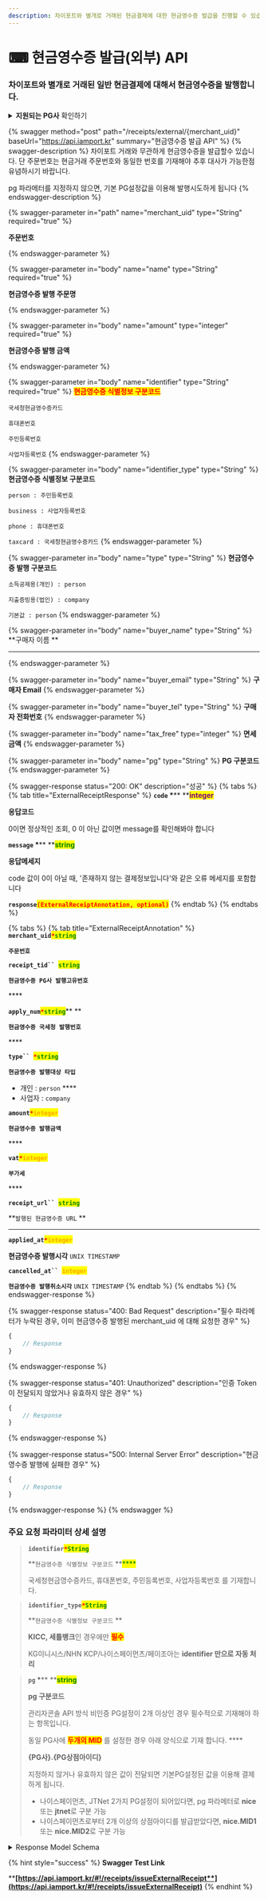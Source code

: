 ```yaml
---
description: 차이포트와 별개로 거래된 현금결제에 대한 현금영수증 발급을 진행할 수 있습니다.
---
```


# ⌨ 현금영수증 발급(외부) API

### 차이포트와 별개로 거래된 일반 현금결제에 대해서 현금영수증을 발행합니다.

<details>

<summary><strong>지원되는 PG사</strong> 확인하기</summary>

* **KG 이니시스**
* **NHN KCP**
* **Settle Bank**
* **NICE Payments**
* **페이조아(다우)**
* **KICC**

</details>

{% swagger method="post" path="/receipts/external/{merchant_uid}" baseUrl="https://api.iamport.kr" summary="현금영수증 발급 API" %}
{% swagger-description %}
차이포트 거래와 무관하게 현금영수증을 발급할수 있습니다. 단 주문번호는 현금거래 주문번호와 동일한 번호를 기재해야 추후 대사가 가능한점 유념하시기 바랍니다.

pg 파라메터를 지정하지 않으면, 기본 PG설정값을 이용해 발행시도하게 됩니다
{% endswagger-description %}

{% swagger-parameter in="path" name="merchant_uid" type="String" required="true" %}
<mark style="color:red;">

**주문번호**

</mark>
{% endswagger-parameter %}

{% swagger-parameter in="body" name="name" type="String" required="true" %}
<mark style="color:red;">

**현금영수증 발행 주문명**

</mark>
{% endswagger-parameter %}

{% swagger-parameter in="body" name="amount" type="integer" required="true" %}
<mark style="color:red;">

**현금영수증 발행 금액**

</mark>
{% endswagger-parameter %}

{% swagger-parameter in="body" name="identifier" type="String" required="true" %}
<mark style="color:red;">**현금영수증 식별정보 구분코드**</mark>

`국세청현금영수증카드`

`휴대폰번호`

`주민등록번호`

`사업자등록번호`
{% endswagger-parameter %}

{% swagger-parameter in="body" name="identifier_type" type="String" %}
**현금영수증 식별정보 구분코드**

`person : 주민등록번호`

`business : 사업자등록번호`

`phone : 휴대폰번호`

`taxcard : 국세청현금영수증카드`&#x20;
{% endswagger-parameter %}

{% swagger-parameter in="body" name="type" type="String" %}
**현금영수증 발행 구분코드**&#x20;

`소득공제용(개인) : person`

`지출증빙용(법인) : company`&#x20;

`기본값 : person`
{% endswagger-parameter %}

{% swagger-parameter in="body" name="buyer_name" type="String" %}
**구매자 이름 **

<mark style="color:red;">

****

</mark>

 
{% endswagger-parameter %}

{% swagger-parameter in="body" name="buyer_email" type="String" %}
**구매자 Email**
{% endswagger-parameter %}

{% swagger-parameter in="body" name="buyer_tel" type="String" %}
**구매자 전화번호**
{% endswagger-parameter %}

{% swagger-parameter in="body" name="tax_free" type="integer" %}
**면세금액**
{% endswagger-parameter %}

{% swagger-parameter in="body" name="pg" type="String" %}
**PG 구분코드**
{% endswagger-parameter %}

{% swagger-response status="200: OK" description="성공" %}
{% tabs %}
{% tab title="ExternalReceiptResponse" %}
**`code`  **<mark style="color:red;">**\***</mark>** **<mark style="color:purple;">**integer**</mark>

**응답코드**

0이면 정상적인 조회, 0 이 아닌 값이면 message를 확인해봐야 합니다



**`message`  **<mark style="color:red;">**\***</mark>** **<mark style="color:green;">**string**</mark>

**응답메세지**

code 값이 0이 아닐 때, '존재하지 않는 결제정보입니다'와 같은 오류 메세지를 포함합니다



**`response`**<mark style="color:red;">**`(ExternalReceiptAnnotation, optional)`**</mark>&#x20;
{% endtab %}
{% endtabs %}

{% tabs %}
{% tab title="ExternalReceiptAnnotation" %}
**`merchant_uid`**<mark style="color:red;">**`*`**</mark><mark style="color:green;">**`string`**</mark>

**`주문번호`**



**`receipt_tid`` `**<mark style="color:green;">**`string`**</mark>

**`현금영수증 PG사 발행고유번호`**

&#x20;****&#x20;

**`apply_num`**<mark style="color:red;">**`*`**</mark><mark style="color:green;">**`string`**</mark>** **&#x20;

**`현금영수증 국세청 발행번호`**

&#x20;****&#x20;

**`type`` `**<mark style="color:red;">**`*`**</mark><mark style="color:green;">**`string`**</mark>

**`현금영수증 발행대상 타입`**

* 개인 : `person` ****&#x20;
* 사업자 : `company`



**`amount`**<mark style="color:red;">**`*`**</mark><mark style="color:orange;">**`integer`**</mark>

**`현금영수증 발행금액`**

&#x20;****&#x20;

**`vat`**<mark style="color:red;">**`*`**</mark><mark style="color:orange;">**`integer`**</mark>

**`부가세`**

&#x20;****&#x20;

**`receipt_url`` `**<mark style="color:green;">**`string`**</mark>

**`발행된 현금영수증 URL` **&#x20;

****

**`applied_at`**<mark style="color:red;">**`*`**</mark><mark style="color:orange;">**`integer`**</mark>

**현금영수증 발행시각** `UNIX TIMESTAMP`

&#x20;

**`cancelled_at`` `**<mark style="color:orange;">**`integer`**</mark>

**`현금영수증 발행취소시각`** `UNIX TIMESTAMP`
{% endtab %}
{% endtabs %}
{% endswagger-response %}

{% swagger-response status="400: Bad Request" description="필수 파라메터가 누락된 경우, 이미 현금영수증 발행된 merchant_uid 에 대해 요청한 경우" %}
```javascript
{
    // Response
}
```
{% endswagger-response %}

{% swagger-response status="401: Unauthorized" description="인증 Token이 전달되지 않았거나 유효하지 않은 경우" %}
```javascript
{
    // Response
}
```
{% endswagger-response %}

{% swagger-response status="500: Internal Server Error" description="현금영수증 발행에 실패한 경우" %}
```javascript
{
    // Response
}
```
{% endswagger-response %}
{% endswagger %}

### **주요 요청 파라미터 상세 설명**

> **`identifier`**<mark style="color:red;">**`*`**</mark><mark style="color:green;">**`String`**</mark>
>
> **`현금영수증 식별정보 구분코드` **<mark style="color:green;">****</mark>&#x20;
>
> 국세청현금영수증카드, 휴대폰번호, 주민등록번호, 사업자등록번호 를 기재합니다.

> **`identifier_type`**<mark style="color:red;">**`*`**</mark><mark style="color:green;">**`String`**</mark>
>
> **`현금영수증 식별정보 구분코드` **&#x20;
>
> **KICC, 세틀뱅크**인 경우에만 <mark style="color:red;">**필수**</mark>
>
> KG이니시스/NHN KCP/나이스페이먼츠/페이조아는 **identifier 만으로 자동 처리**

> **`pg`    **<mark style="color:red;">**\***</mark>**    **<mark style="color:green;">**string**</mark>
>
> **pg 구분코드**
>
> 관리자콘솔 API 방식 비인증 PG설정이 2개 이상인 경우 필수적으로 기재해야 하는 항목입니다.
>
> 동일 PG사에 <mark style="color:red;">**두개의 MID**</mark> 를 설정한 경우 아래 양식으로 기재 합니다. ****&#x20;
>
> **{PG사}.{PG상점아이디}**
>
> 지정하지 않거나 유효하지 않은 값이 전달되면 기본PG설정된 값을 이용해 결제하게 됩니다.
>
> * 나이스페이먼츠, JTNet 2가지 PG설정이 되어있다면, pg 파라메터로 **nice** 또는 **jtnet**로 구분 가능
> * 나이스페이먼츠로부터 2개 이상의 상점아이디를 발급받았다면, **nice.MID1** 또는 **nice.MID2**로 구분 가능

<details>

<summary>Response Model Schema</summary>

```json
{
  "code": 0,
  "message": "string",
  "response": {
    "merchant_uid": "string",
    "receipt_tid": "string",
    "apply_num": "string",
    "type": "person",
    "amount": 0,
    "vat": 0,
    "receipt_url": "string",
    "applied_at": 0,
    "cancelled_at": 0
  }
}
```

</details>

{% hint style="success" %}
**Swagger Test Link**

****[**https://api.iamport.kr/#!/receipts/issueExternalReceipt**](https://api.iamport.kr/#!/receipts/issueExternalReceipt)****
{% endhint %}
